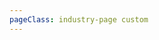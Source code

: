 ```yaml
---
pageClass: industry-page custom
---
```


  <industry-hero-section
    :title="'Banks &  Microfinance Institutions'"
    :description="'Microfinance is a banking service provided to unemployed or low-income individuals or groups who otherwise would have no other access to financial services.'"
    :imageSrc="'/images/industry-hero.jpg'"
    :imageAlt="'image alt'" 
    />

  <use-cases-with-tabs :defaultTab="1"/>

  <succeed-use-case-section
  :cards="[
    {
      image: '/images/succeed-use-case.jpg',
      title: 'Succeed case study',
      description: 'Dictumst habitasse ultrices elementum, consequat ultrices purus volutpat. Posuere amet amet, cum justo bibendum morbi. Auctor interdum morbi non platea justo, et neque.',
      caseList: [
        {
          bulletColor: '#00568F',
          text: 'Increased conversion',
        },
        {
          bulletColor: '#FF6600',
          text: 'Important point',
        },
        {
          bulletColor: '#00A182',
          text: 'Reduced errors',
        },
        {
          bulletColor: '#FCBB2C',
          text: 'Important point',
        },
      ]
    },
  ]"
  />

  <testimonials-slider
  :slides="[
        {
          image: '/images/slide-item-1.jpg',
          description: 'Quisque bibendum elit purus ultricies. Nam imperdiet praesent cursus congue euismod volutpat.\n' +
          'Scelerisque hendrerit sagittis, sit aliquet id sodales dictum pellentesque quis. Lobortis ultrices\n' +
          'ultrices integer urna, pharetra.',
          author: 'John Smith',
          position: 'Developer at Porto',
        },
    ]"
  />